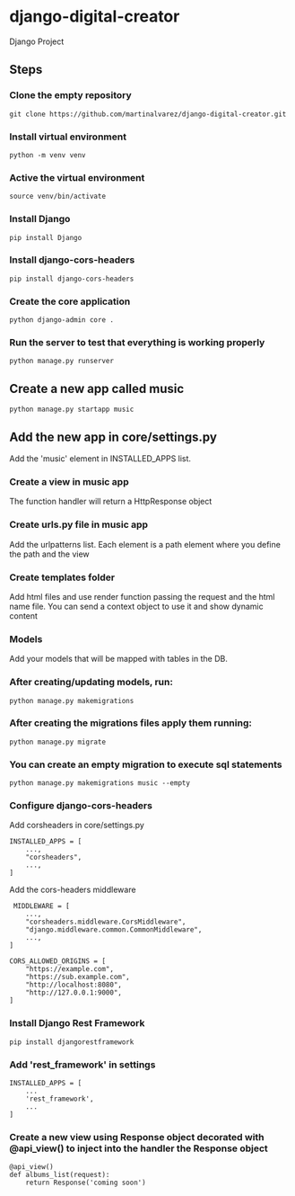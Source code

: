 # django-digital-creator
Django Project

## Steps

### Clone the empty repository
    git clone https://github.com/martinalvarez/django-digital-creator.git

### Install virtual environment
    python -m venv venv

### Active the virtual environment
    source venv/bin/activate

### Install Django
    pip install Django

### Install django-cors-headers
    pip install django-cors-headers

### Create the core application
    python django-admin core .

### Run the server to test that everything is working properly
    python manage.py runserver

## Create a new app called music
    python manage.py startapp music

## Add the new app in core/settings.py
Add the 'music' element in INSTALLED_APPS list.

### Create a view in music app
The function handler will return a HttpResponse object

### Create urls.py file in music app
Add the urlpatterns list. Each element is a path element where you define the path and the view

### Create templates folder
Add html files and use render function passing the request and the html name file. You can send a context object to use it and show dynamic content

### Models
Add your models that will be mapped with tables in the DB.

### After creating/updating models, run:
    python manage.py makemigrations
    
### After creating the migrations files apply them running:
    python manage.py migrate

### You can create an empty migration to execute sql statements
    python manage.py makemigrations music --empty    

### Configure django-cors-headers
Add corsheaders in core/settings.py

```
INSTALLED_APPS = [
    ...,
    "corsheaders",
    ...,
]
```

Add the cors-headers middleware
```
 MIDDLEWARE = [
    ...,
    "corsheaders.middleware.CorsMiddleware",
    "django.middleware.common.CommonMiddleware",
    ...,
]
```

```
CORS_ALLOWED_ORIGINS = [
    "https://example.com",
    "https://sub.example.com",
    "http://localhost:8080",
    "http://127.0.0.1:9000",
]
```

### Install Django Rest Framework
    pip install djangorestframework

### Add 'rest_framework' in settings
```
INSTALLED_APPS = [
    ...
    'rest_framework',
    ...
]
```

### Create a new view using Response object decorated with @api_view() to inject into the handler the Response object
```
@api_view()
def albums_list(request):
    return Response('coming soon')
```